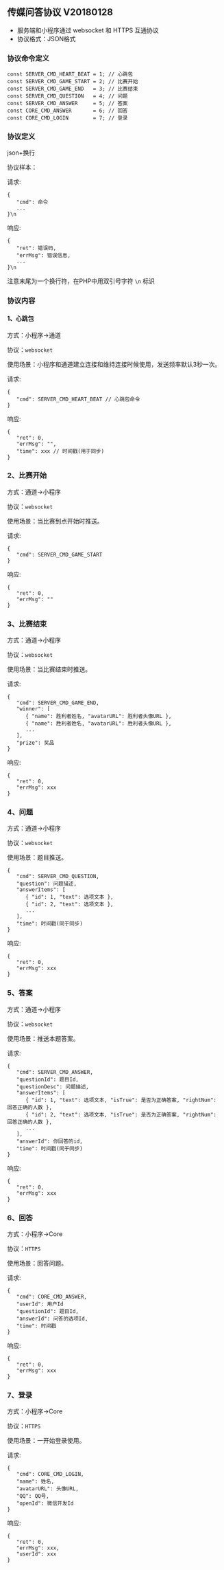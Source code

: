 ## 传媒问答协议 V20180128

- 服务端和小程序通过 websocket 和 HTTPS 互通协议
- 协议格式：JSON格式

### 协议命令定义

```
const SERVER_CMD_HEART_BEAT = 1; // 心跳包
const SERVER_CMD_GAME_START = 2; // 比赛开始
const SERVER_CMD_GAME_END   = 3; // 比赛结束
const SERVER_CMD_QUESTION   = 4; // 问题
const SERVER_CMD_ANSWER     = 5; // 答案
const CORE_CMD_ANSWER       = 6; // 回答
const CORE_CMD_LOGIN        = 7; // 登录
```

### 协议定义

json+换行

协议样本：

请求:

```
{
   "cmd": 命令
   ...
}\n
```

响应:

```
{
   "ret": 错误码,
   "errMsg": 错误信息,
   ...
}\n
```

注意末尾为一个换行符，在PHP中用双引号字符 `\n` 标识


### 协议内容

#### 1、心跳包

方式：小程序->通道

协议：`websocket`

使用场景：小程序和通道建立连接和维持连接时候使用，发送频率默认3秒一次。

请求:

```
{
   "cmd": SERVER_CMD_HEART_BEAT // 心跳包命令
}
```

响应:

```
{
   "ret": 0,
   "errMsg": "",
   "time": xxx // 时间戳(用于同步)
}
```

### 2、比赛开始

方式：通道->小程序

协议：`websocket`

使用场景：当比赛到点开始时推送。

请求:

```
{
   "cmd": SERVER_CMD_GAME_START
}
```

响应:

```
{
   "ret": 0,
   "errMsg": ""
}
```

### 3、比赛结束

方式：通道->小程序

协议：`websocket`

使用场景：当比赛结束时推送。

请求:

```
{
   "cmd": SERVER_CMD_GAME_END,
   "winner": [
      { "name": 胜利者姓名, "avatarURL": 胜利者头像URL }, 
      { "name": 胜利者姓名, "avatarURL": 胜利者头像URL },
      ...
   ],
   "prize": 奖品
}
```

响应:

```
{
   "ret": 0,
   "errMsg": xxx
}
```

### 4、问题

方式：通道->小程序

协议：`websocket`

使用场景：题目推送。

```
{
   "cmd": SERVER_CMD_QUESTION,
   "question": 问题描述,
   "answerItems": [
      { "id": 1, "text": 选项文本 },
      { "id": 2, "text": 选项文本 },
      ...
   ],
   "time": 时间戳(同于同步)
}
```

响应:

```
{
   "ret": 0,
   "errMsg": xxx
}
```

### 5、答案

方式：通道->小程序

协议：`websocket`

使用场景：推送本题答案。

请求:

```
{
   "cmd": SERVER_CMD_ANSWER,
   "questionId": 题目Id,
   "questionDesc": 问题描述,
   "answerItems": [
      { "id": 1, "text": 选项文本, "isTrue": 是否为正确答案, "rightNum": 回答正确的人数 },
      { "id": 2, "text": 选项文本, "isTrue": 是否为正确答案, "rightNum": 回答正确的人数 },
      ...
   ],
   "answerId": 你回答的id,
   "time": 时间戳(同于同步)
}
```

响应:

```
{
   "ret": 0,
   "errMsg": xxx
}
```

### 6、回答

方式：小程序->Core

协议：`HTTPS`

使用场景：回答问题。

请求:

```
{
   "cmd": CORE_CMD_ANSWER,
   "userId": 用户Id
   "questionId": 题目Id,
   "answerId": 问答的选项Id,
   "time": 时间戳
}
```

响应:

```
{
   "ret": 0,
   "errMsg": xxx
}
```

### 7、登录

方式：小程序->Core

协议：`HTTPS`

使用场景：一开始登录使用。

请求:

```
{
   "cmd": CORE_CMD_LOGIN,
   "name": 姓名,
   "avatarURL": 头像URL,
   "QQ": QQ号,
   "openId": 微信开发Id
}
```

响应:

```
{
   "ret": 0,
   "errMsg": xxx,
   "userId": xxx
}
```